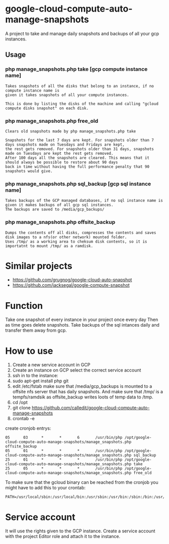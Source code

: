 # google-cloud-compute-auto-manage-snapshots
A project to take and manage daily snapshots and backups of all your gcp instances.

## Usage

### php manage_snapshots.php take [gcp compute instance name]
```
Takes snapshots of all the disks that belong to an instance, if no compute instance name is
given it takes snapshots of all your compute instances.

This is done by listing the disks of the machine and calling "gcloud compute disks snapshot" on each disk.
```
### php manage_snapshots.php free_old
```
Clears old snapshots made by php manage_snapshots.php take

Snapshots for the last 7 days are kept. For snapshots older than 7 days snapshots made on Tuesdays and Fridays are kept,
the rest gets removed. For snapshots older than 31 days, snapshots made on Tuesdays are kept the rest gets removed.
After 100 days all the snapshots are cleared. This means that it should always be possible to restore about 90 days
back in time without having the full performance penalty that 90 snapshots would give.
```

### php manage_snapshots.php sql_backup [gcp sql instance name]
```
Takes backups of the GCP managed databases, if no sql instance name is given it makes backups of all gcp sql instances.
The backups are saved to /media/gcp_backups/ 
```

### php manage_snapshots.php offsite_backup
```
Dumps the contents off all disks, compresses the contents and saves disk images to a nfs(or other network) mounted folder.
Uses /tmp/ as a working area to cheksum disk contents, so it is importatnt to mount /tmp/ as a ramdisk.

```

# Similar projects
* https://github.com/grugnog/google-cloud-auto-snapshot
* https://github.com/jacksegal/google-compute-snapshot



# Function
Take one snapshot of every instance in your project once every day
Then as time goes delete snapshots.
Take backups of the sql intances daily and transfer them away from gcp.

# How to use
1. Create a new service account in GCP
1. Create an instance on GCP select the correct service account
1. ssh in to the instance:
1. sudo apt-get install php git
1. edit /etc/fstab make sure that /media/gcp_backups is mounted to a offsite nfs server that has daily snapshots. And make sure that /tmp/ is a tempfs/ramdsik as offsite_backup writes loots of temp data to /tmp.
1. cd /opt
1. git clone https://github.com/calledit/google-cloud-compute-auto-manage-snapshots
1. crontab -e



create cronjob entrys:
```cronjob
05      03      *       *       6       /usr/bin/php /opt/google-cloud-compute-auto-manage-snapshots/manage_snapshots.php offsite_backup
05      01      *       *       *       /usr/bin/php /opt/google-cloud-compute-auto-manage-snapshots/manage_snapshots.php sql_backup
25      01      *       *       *       /usr/bin/php /opt/google-cloud-compute-auto-manage-snapshots/manage_snapshots.php take
25      05      *       *       *       /usr/bin/php /opt/google-cloud-compute-auto-manage-snapshots/manage_snapshots.php free_old
```

To make sure that the gcloud binary can be reached from the cronjob you might have to add this to your crontab:
```
PATH=/usr/local/sbin:/usr/local/bin:/usr/sbin:/usr/bin:/sbin:/bin:/usr/games:/usr/local/games:/snap/bin
```

# Service account
It will use the rights given to the GCP instance.
Create a service account with the project Editor role and attach it to the instance.

